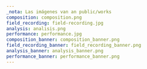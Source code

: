 ```yaml
---
_nota: Las imágenes van an public/works
composition: composition.png
field_recording: field-recording.jpg
analysis: analisis.png
performance: performance.jpg
composition_banner: composition_banner.png
field_recording_banner: field_recording_banner.png
analysis_banner: analysis_banner.png
performance_banner: performance_banner.png
---
```


